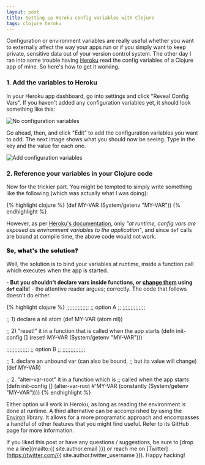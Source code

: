 ```yaml
---
layout: post
title: Setting up Heroku config variables with Clojure
tags: clojure heroku
---
```


Configuration or environment variables are really useful whether you want to externally affect the way your apps run or if you simply want to keep private, sensitive data out of your version control system. The other day I ran into some trouble having [Heroku](https://www.heroku.com/) read the config variables of a Clojure app of mine. So here's how to get it working.

<!--more-->

### 1. Add the variables to Heroku

In your Heroku app dashboard, go into settings and click "Reveal Config Vars". If you haven't added any configuration variables yet, it should look something like this:

<img title="No configuration variables" src="https://cloud.githubusercontent.com/assets/661909/10079248/392b124c-62e9-11e5-9b9f-3b796b135d09.png">

Go ahead, then, and click "Edit" to add the configuration variables you want to add. The next image shows what you should now be seeing. Type in the key and the value for each one.

<img title="Add configuration variables" src="https://cloud.githubusercontent.com/assets/661909/10079262/49fb210c-62e9-11e5-965f-2c97fbec80e5.png">

### 2. Reference your variables in your Clojure code

Now for the trickier part. You might be tempted to simply write something like the following (which was actually what I was doing):

{% highlight clojure %}
(def MY-VAR (System/getenv "MY-VAR"))
{% endhighlight %}

However, as per [Heroku's documentation](https://devcenter.heroku.com/articles/getting-started-with-clojure#define-config-vars), only *"at runtime, config vars are exposed as environment variables to the application"*, and since `def` calls are bound at compile time, the above code would not work.

<h4 style="text-shadow: 1px 0 #000;letter-spacing: 1px;"> So, what's the solution?</h4>

Well, the solution is to bind your variables at runtime, inside a function call which executes when the app is started.

**- But you shouldn't declare vars inside functions, or [change them](https://github.com/bbatsov/clojure-style-guide#alter-var) using `def` calls!** - the attentive reader argues; correctly. The code that follows doesn't do either.

{% highlight clojure %}
;;;;;;;;;;;;;;
;; option A ;;
;;;;;;;;;;;;;;

;; 1) declare a nil atom
(def MY-VAR (atom nil))

;; 2) "reset!" it in a function that is called when the app starts
(defn init-config []
  (reset! MY-VAR (System/getenv "MY-VAR")))


;;;;;;;;;;;;;;
;; option B ;;
;;;;;;;;;;;;;;

;; 1. declare an unbound var (can also be bound,
;;  but its value will change)
(def MY-VAR)

;; 2. "alter-var-root" it in a function which is
;;  called when the app starts
(defn init-config []
  (alter-var-root #'MY-VAR (constantly (System/getenv "MY-VAR"))))
{% endhighlight %}

Either option will work in Heroku, as long as reading the environment is done at runtime. A third alternative can be accomplished by using the [Environ](https://github.com/weavejester/environ) library. It allows for a more programatic approach and encompasses a handful of other features that you might find useful. Refer to its GitHub page for more information.

If you liked this post or have any questions / suggestions, be sure to [drop me a line](mailto:{{ site.author.email }}) or reach me on [Twitter](https://twitter.com/{{ site.author.twitter_username }}). Happy hacking!
